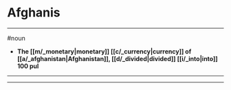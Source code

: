 # Afghanis
---
#noun
- **The [[m/_monetary|monetary]] [[c/_currency|currency]] of [[a/_afghanistan|Afghanistan]], [[d/_divided|divided]] [[i/_into|into]] 100 pul**
---
---
